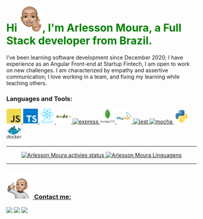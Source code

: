 <div>
<h1 align="left" style="color:green;">Hi <img src="img/peace-face.png" alt="peace face" width="60" height="70"/>, I'm Arlesson Moura, a Full Stack developer from Brazil.</h1>

<p align="left">I've been learning software development since December 2020; I have experience as an Angular Front-end at Startup Fintech, I am open to work on new challenges.
I am characterized by empathy and assertive communication; I love working in a team, and fixing my learning while teaching others.</p>
</div>

<h3 align="left">Languages and Tools:</h3>
<p align="left">
<a href="https://developer.mozilla.org/en-US/docs/Web/JavaScript" target="_blank"> <img src="https://raw.githubusercontent.com/devicons/devicon/master/icons/javascript/javascript-original.svg" alt="javascript" width="40" height="40"/> </a>
<a href="https://www.typescriptlang.org/" target="_blank" rel="noreferrer"> <img src="https://raw.githubusercontent.com/devicons/devicon/master/icons/typescript/typescript-original.svg" alt="typescript" width="40" height="40"/> </a>
<a href="https://reactjs.org/" target="_blank"> <img src="https://raw.githubusercontent.com/devicons/devicon/master/icons/react/react-original-wordmark.svg" alt="react" width="40" height="40"/> </a>
<a href="https://nodejs.org" target="_blank"> <img src="https://raw.githubusercontent.com/devicons/devicon/master/icons/nodejs/nodejs-original-wordmark.svg" alt="nodejs" width="40" height="40"/> </a>
<a href="https://expressjs.com" target="_blank"> <img src="https://images.tute.io/tute/topic/express-js.png" alt="express" width="40" height="40"/> </a>
<a href="https://www.mongodb.com/" target="_blank"> <img src="https://raw.githubusercontent.com/devicons/devicon/master/icons/mongodb/mongodb-original-wordmark.svg" alt="mongodb" width="40" height="40"/> </a>
<a href="https://www.mysql.com/" target="_blank"> <img src="https://raw.githubusercontent.com/devicons/devicon/master/icons/mysql/mysql-original-wordmark.svg" alt="mysql" width="40" height="40"/> </a>
<a href="https://jestjs.io" target="_blank"> <img src="https://www.vectorlogo.zone/logos/jestjsio/jestjsio-icon.svg" alt="jest" width="40" height="40"/> </a> 
<a href="https://mochajs.org" target="_blank"> <img src="https://www.vectorlogo.zone/logos/mochajs/mochajs-icon.svg" alt="mocha" width="40" height="40"/> </a>
<a href="https://www.python.org" target="_blank" rel="noreferrer"> <img src="https://raw.githubusercontent.com/devicons/devicon/master/icons/python/python-original.svg" alt="python" width="40" height="40"/></a>
<a href="https://www.docker.com/" target="_blank" rel="noreferrer"> <img src="https://raw.githubusercontent.com/devicons/devicon/master/icons/docker/docker-original-wordmark.svg" alt="docker" width="40" height="40"/> </a>
</p>
<hr>

<div align="center">
  <a href="https://github.com/ArlessonMoura">
  <img height="180em" src="https://github-readme-stats.vercel.app/api?username=ArlessonMoura&show_icons=true&theme=dark&include_all_commits=true&count_private=true" alt="Arlesson Moura activies status"/>
  <img height="180em" src="https://github-readme-stats.vercel.app/api/top-langs/?username=ArlessonMoura&layout=compact&langs_count=7&theme=dark" alt="Arlesson Moura Linguagens"/>
</div>
<hr>

<h3 align="left">
<img src="img/call-me-body.webp" alt="contact me" width="70" height="70"/>
Contact me:
</h3>
<p align="left">
 <a target="_blank" href="https://linkedin.com/in/arlesson-moura"><img src="https://img.icons8.com/color/48/000000/linkedin-2--v1.png" width="5.0%"/></a>
 <a target="_blank" href="mailto:arlessonmss@gmail.com"> <img src="https://img.icons8.com/color/48/000000/gmail.png" width="3.5%"/></a>
 <a target="_blank" href="https://api.whatsapp.com/send?phone=5581998909050"> <img src="https://img.icons8.com/officel/36/000000/whatsapp.png" width="3.5%"/></a>
</p>


